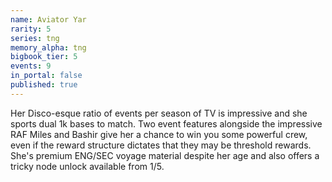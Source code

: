 ```yaml
---
name: Aviator Yar
rarity: 5
series: tng
memory_alpha: tng
bigbook_tier: 5
events: 9
in_portal: false
published: true
---
```


Her Disco-esque ratio of events per season of TV is impressive and she sports dual 1k bases to match. Two event features alongside the impressive RAF Miles and Bashir give her a chance to win you some powerful crew, even if the reward structure dictates that they may be threshold rewards. She's premium ENG/SEC voyage material despite her age and also offers a tricky node unlock available from 1/5.
